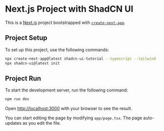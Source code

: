 # Next.js Project with ShadCN UI

This is a [Next.js](https://nextjs.org/) project bootstrapped with [`create-next-app`](https://github.com/vercel/next.js/tree/canary/packages/create-next-app).

## Project Setup

To set up this project, use the following commands:

```bash
npx create-next-app@latest shadcn-ui-tutorial --typescript --tailwind --eslint
npx shadcn-ui@latest init
```

## Project Run

To start the development server, run the following command:

```bash
npm run dev
```

Open [http://localhost:3000](http://localhost:3000) with your browser to see the result.

You can start editing the page by modifying `app/page.tsx`. The page auto-updates as you edit the file.
